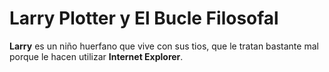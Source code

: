 # Larry Plotter y El Bucle Filosofal

**Larry** es un niño huerfano que vive con sus tios, que le tratan bastante mal porque le hacen utilizar **Internet Explorer**.
